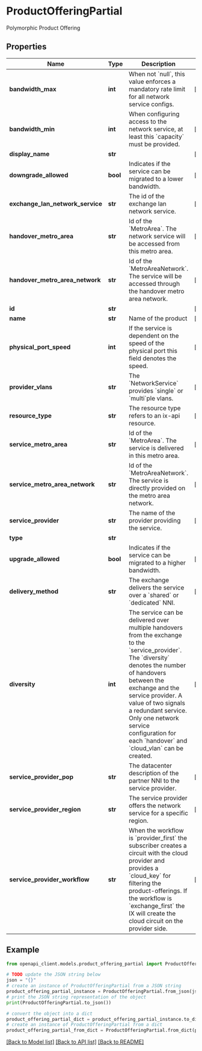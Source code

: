 # ProductOfferingPartial

Polymorphic Product Offering

## Properties

Name | Type | Description | Notes
------------ | ------------- | ------------- | -------------
**bandwidth_max** | **int** | When not &#x60;null&#x60;, this value enforces a mandatory rate limit for all network service configs. | [optional] 
**bandwidth_min** | **int** | When configuring access to the network service, at least this &#x60;capacity&#x60; must be provided. | [optional] 
**display_name** | **str** |  | [optional] 
**downgrade_allowed** | **bool** | Indicates if the service can be migrated to a lower bandwidth. | [optional] 
**exchange_lan_network_service** | **str** | The id of the exchange lan network service. | [optional] 
**handover_metro_area** | **str** | Id of the &#x60;MetroArea&#x60;. The network service will be accessed from this metro area.  | [optional] 
**handover_metro_area_network** | **str** | Id of the &#x60;MetroAreaNetwork&#x60;. The service will be accessed through the handover metro area network.  | [optional] 
**id** | **str** |  | [optional] 
**name** | **str** | Name of the product | [optional] 
**physical_port_speed** | **int** | If the service is dependent on the speed of the physical port this field denotes the speed. | [optional] 
**provider_vlans** | **str** | The &#x60;NetworkService&#x60; provides &#x60;single&#x60; or &#x60;multi&#x60;ple vlans. | [optional] 
**resource_type** | **str** | The resource type refers to an ix-api resource.  | [optional] 
**service_metro_area** | **str** | Id of the &#x60;MetroArea&#x60;. The service is delivered in this metro area.  | [optional] 
**service_metro_area_network** | **str** | Id of the &#x60;MetroAreaNetwork&#x60;. The service is directly provided on the metro area network.  | [optional] 
**service_provider** | **str** | The name of the provider providing the service.  | [optional] 
**type** | **str** |  | 
**upgrade_allowed** | **bool** | Indicates if the service can be migrated to a higher bandwidth. | [optional] 
**delivery_method** | **str** | The exchange delivers the service over a &#x60;shared&#x60; or &#x60;dedicated&#x60; NNI. | [optional] 
**diversity** | **int** | The service can be delivered over multiple handovers from the exchange to the &#x60;service_provider&#x60;. The &#x60;diversity&#x60; denotes the number of handovers between the exchange and the service provider. A value of two signals a redundant service.  Only one network service configuration for each &#x60;handover&#x60; and &#x60;cloud_vlan&#x60; can be created. | [optional] 
**service_provider_pop** | **str** | The datacenter description of the partner NNI to the service provider.  | [optional] 
**service_provider_region** | **str** | The service provider offers the network service for a specific region.  | [optional] 
**service_provider_workflow** | **str** | When the workflow is &#x60;provider_first&#x60; the subscriber creates a circuit with the cloud provider and provides a &#x60;cloud_key&#x60; for filtering the product-offerings.  If the workflow is &#x60;exchange_first&#x60; the IX will create the cloud circuit on the provider side.  | [optional] 

## Example

```python
from openapi_client.models.product_offering_partial import ProductOfferingPartial

# TODO update the JSON string below
json = "{}"
# create an instance of ProductOfferingPartial from a JSON string
product_offering_partial_instance = ProductOfferingPartial.from_json(json)
# print the JSON string representation of the object
print(ProductOfferingPartial.to_json())

# convert the object into a dict
product_offering_partial_dict = product_offering_partial_instance.to_dict()
# create an instance of ProductOfferingPartial from a dict
product_offering_partial_from_dict = ProductOfferingPartial.from_dict(product_offering_partial_dict)
```
[[Back to Model list]](../README.md#documentation-for-models) [[Back to API list]](../README.md#documentation-for-api-endpoints) [[Back to README]](../README.md)


